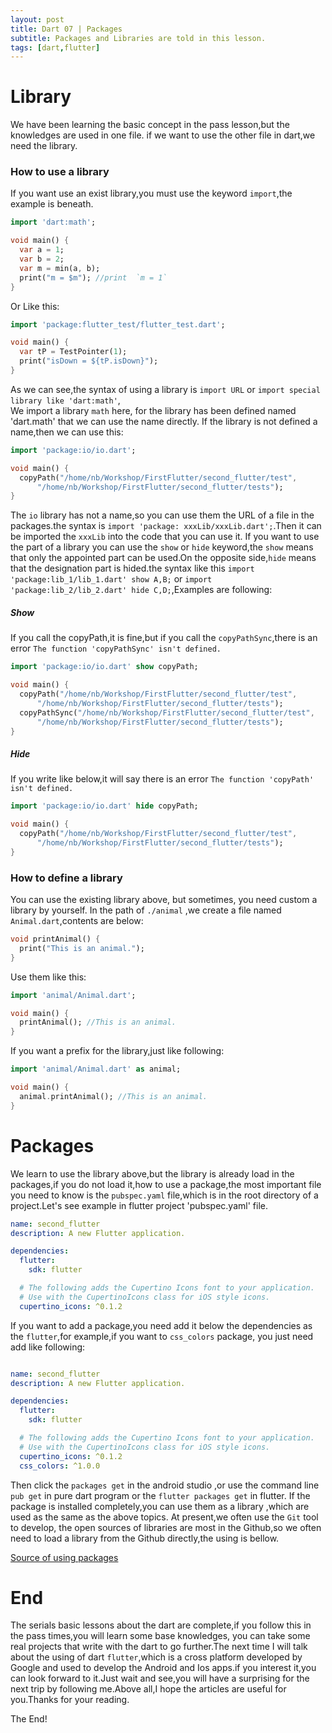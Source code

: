 ```yaml
---
layout: post
title: Dart 07 | Packages
subtitle: Packages and Libraries are told in this lesson.
tags: [dart,flutter]
---
```

# Library
We have been learning the basic concept in the pass lesson,but the knowledges are used in one file. if we want to use the other file in dart,we need the library.
### How to use a library
If you want use an exist library,you must use the keyword  `import`,the example is beneath.
```dart
import 'dart:math';

void main() {
  var a = 1;
  var b = 2;
  var m = min(a, b);
  print("m = $m"); //print  `m = 1`
}

```
Or Like this:
```dart
import 'package:flutter_test/flutter_test.dart';

void main() {
  var tP = TestPointer(1);
  print("isDown = ${tP.isDown}");
}
```
As we can see,the syntax of using a library is `import URL` or `import special library like 'dart:math'`,         
We import a library `math` here, for the library has been defined named 'dart.math' that we can use the name directly. If the library is not defined a name,then we can use this:
```dart
import 'package:io/io.dart';

void main() {
  copyPath("/home/nb/Workshop/FirstFlutter/second_flutter/test",
      "/home/nb/Workshop/FirstFlutter/second_flutter/tests");
}

```
The `io` library has not a name,so you can use them the URL of a file in the packages.the syntax is `import 'package: xxxLib/xxxLib.dart';`.Then it can be imported the `xxxLib` into the code that you can use it.
If you want to use the part of a library you can use the `show` or `hide` keyword,the `show` means that only the appointed part can be used.On the opposite side,`hide` means that the designation part is hided.the syntax like this `import 'package:lib_1/lib_1.dart' show A,B;` or `import 'package:lib_2/lib_2.dart' hide C,D;`,Examples are following:

##### Show   
If you call the copyPath,it is fine,but if you call the `copyPathSync`,there is an error `The function 'copyPathSync' isn't defined.`

```dart
import 'package:io/io.dart' show copyPath;

void main() {
  copyPath("/home/nb/Workshop/FirstFlutter/second_flutter/test",
      "/home/nb/Workshop/FirstFlutter/second_flutter/tests");
  copyPathSync("/home/nb/Workshop/FirstFlutter/second_flutter/test",
      "/home/nb/Workshop/FirstFlutter/second_flutter/tests");
}
```

##### Hide   

If you write like below,it will say there is an error `The function 'copyPath' isn't defined.`

```dart
import 'package:io/io.dart' hide copyPath;

void main() {
  copyPath("/home/nb/Workshop/FirstFlutter/second_flutter/test",
      "/home/nb/Workshop/FirstFlutter/second_flutter/tests");
}
```
### How to define a library
You can use the existing library above, but sometimes, you need custom a library by yourself.
In the path of `./animal` ,we create a file named  `Animal.dart`,contents are below:
```dart
void printAnimal() {
  print("This is an animal.");
}
```
Use them like this:
```dart
import 'animal/Animal.dart';

void main() {
  printAnimal(); //This is an animal.
}
```
If you want a prefix for the library,just like following:
```dart
import 'animal/Animal.dart' as animal;

void main() {
  animal.printAnimal(); //This is an animal.
}
```

# Packages
We learn to use the library above,but the library is already load in the packages,if you do not load it,how to use a package,the most important file you need to know is the `pubspec.yaml` file,which is in the root directory of a project.Let's see example in flutter project 'pubspec.yaml' file.
```yaml
name: second_flutter
description: A new Flutter application.

dependencies:
  flutter:
    sdk: flutter

  # The following adds the Cupertino Icons font to your application.
  # Use with the CupertinoIcons class for iOS style icons.
  cupertino_icons: ^0.1.2

```
If you want to add a package,you need add it below the dependencies as the `flutter`,for example,if you want to `css_colors` package, you just need add like following:

```yaml

name: second_flutter
description: A new Flutter application.

dependencies:
  flutter:
    sdk: flutter

  # The following adds the Cupertino Icons font to your application.
  # Use with the CupertinoIcons class for iOS style icons.
  cupertino_icons: ^0.1.2
  css_colors: ^1.0.0

```
Then click the `packages get` in the android studio ,or use the command line `pub get` in pure dart program or  the `flutter packages get` in flutter. If the package is installed completely,you can use them as a library ,which are used as the same as the above topics.
At present,we often use the `Git` tool to develop, the open sources of libraries are most in the Github,so we often need to load a library from the Github directly,the using is bellow.

[Source of using packages](https://flutter.io/using-packages/)

# End
The serials basic lessons about the dart are complete,if you follow this in the pass times,you will learn some base knowledges, you can take some real projects that write with the dart to go further.The next time I will talk about the using of dart `flutter`,which is a cross platform developed by Google and used to develop the Android and Ios apps.if you interest it,you can look forward to it.Just wait and see,you will have a surprising for the next trip by following me.Above all,I hope the articles are useful for you.Thanks for your reading.

The End!
